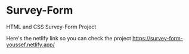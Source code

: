 # Survey-Form
HTML and CSS Survey-Form Project

Here's the netlify link so you can check the project https://survey-form-youssef.netlify.app/
